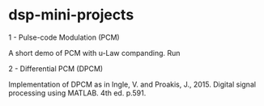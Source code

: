 # dsp-mini-projects
1 - Pulse-code Modulation (PCM)

A short demo of PCM with u-Law companding. Run

2 - Differential PCM (DPCM)

Implementation of DPCM as in Ingle, V. and Proakis, J., 2015. Digital signal processing using MATLAB. 4th ed. p.591.
